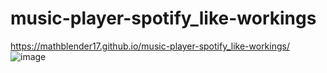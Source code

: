 # music-player-spotify_like-workings
https://mathblender17.github.io/music-player-spotify_like-workings/
![image](https://github.com/user-attachments/assets/4cef6bd7-950e-4dc9-8220-7f6cd6d6e78d)
